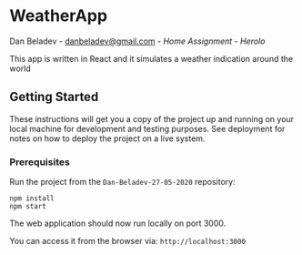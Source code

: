 # WeatherApp 

Dan Beladev - danbeladev@gmail.com - *Home Assignment - Herolo*

This app is written in React and it simulates a weather indication around the world

## Getting Started

These instructions will get you a copy of the project up and running on your local machine for development and testing purposes. See deployment for notes on how to deploy the project on a live system.

### Prerequisites

Run the project from the `Dan-Beladev-27-05-2020` repository:

```
npm install
npm start
```



The web application should now run locally on port 3000.

You can access it from the browser via: `http://localhost:3000`


